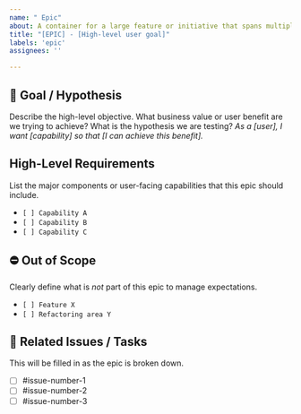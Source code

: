```yaml
---
name: " Epic"
about: A container for a large feature or initiative that spans multiple issues
title: "[EPIC] - [High-level user goal]"
labels: 'epic'
assignees: ''

---
```


## 🎯 Goal / Hypothesis
Describe the high-level objective. What business value or user benefit are we trying to achieve? What is the hypothesis we are testing?
*As a [user], I want [capability] so that [I can achieve this benefit].*

## High-Level Requirements
List the major components or user-facing capabilities that this epic should include.
- `[ ] Capability A`
- `[ ] Capability B`
- `[ ] Capability C`

## ⛔ Out of Scope
Clearly define what is *not* part of this epic to manage expectations.
- `[ ] Feature X`
- `[ ] Refactoring area Y`

## 🔗 Related Issues / Tasks
This will be filled in as the epic is broken down.
- [ ] #issue-number-1
- [ ] #issue-number-2
- [ ] #issue-number-3

